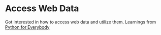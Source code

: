 # Access Web Data

Got interested in how to access web data and utilize them.
Learnings from [Python for Everybody](https://www.py4e.com/)